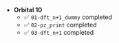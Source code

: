 - **Orbital 10**
  - ✅ `01-dft_n+1_dummy` completed  
  - ✅ `02-pz_print` completed  
  - ✅ `03-dft_n+1` completed  
